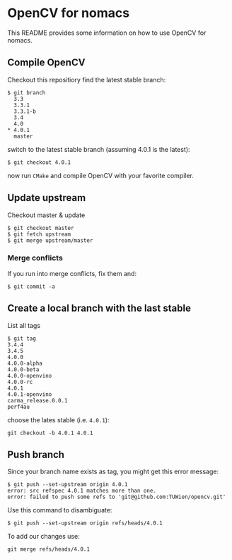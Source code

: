 # OpenCV for nomacs
This README provides some information on how to use OpenCV for nomacs.

## Compile OpenCV
Checkout this repositiory
find the latest stable branch:
```console
$ git branch
  3.3
  3.3.1
  3.3.1-b
  3.4
  4.0
* 4.0.1
  master
```
switch to the latest stable branch (assuming 4.0.1 is the latest):
```console
$ git checkout 4.0.1
```
now run `CMake` and compile OpenCV with your favorite compiler.

## Update upstream
Checkout master & update
```console
$ git checkout master
$ git fetch upstream
$ git merge upstream/master
```
### Merge conflicts
If you run into merge conflicts, fix them and:
```console
$ git commit -a
```

## Create a local branch with the last stable
List all tags
```console
$ git tag
3.4.4
3.4.5
4.0.0
4.0.0-alpha
4.0.0-beta
4.0.0-openvino
4.0.0-rc
4.0.1
4.0.1-openvino
carma_release.0.0.1
perf4au
```
choose the lates stable (i.e. `4.0.1`):
```console
git checkout -b 4.0.1 4.0.1
```

## Push branch
Since your branch name exists as tag, you might get this error message:
```console
$ git push --set-upstream origin 4.0.1
error: src refspec 4.0.1 matches more than one.
error: failed to push some refs to 'git@github.com:TUWien/opencv.git'
```
Use this command to disambiguate:
```console
$ git push --set-upstream origin refs/heads/4.0.1
```
To add our changes use:
```console
git merge refs/heads/4.0.1
```